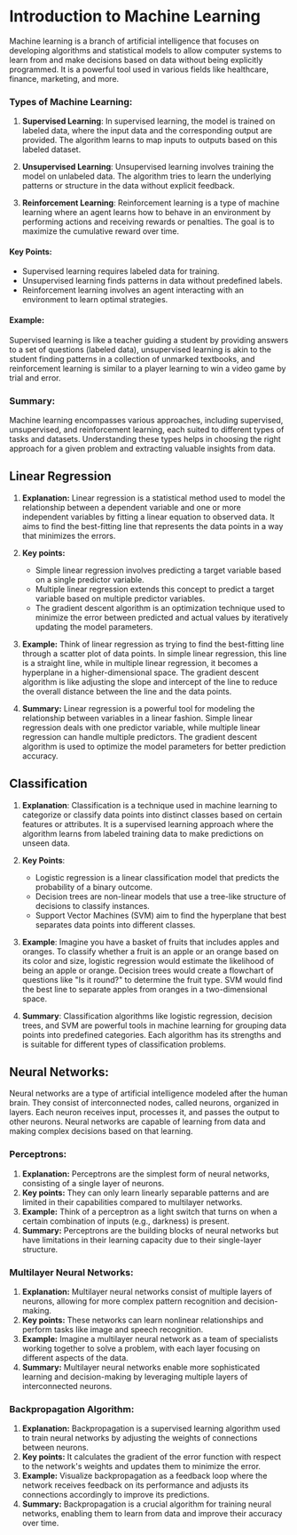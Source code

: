 

# Introduction to Machine Learning

Machine learning is a branch of artificial intelligence that focuses on developing algorithms and statistical models to allow computer systems to learn from and make decisions based on data without being explicitly programmed. It is a powerful tool used in various fields like healthcare, finance, marketing, and more.

### Types of Machine Learning:
1. **Supervised Learning**: In supervised learning, the model is trained on labeled data, where the input data and the corresponding output are provided. The algorithm learns to map inputs to outputs based on this labeled dataset.
   
2. **Unsupervised Learning**: Unsupervised learning involves training the model on unlabeled data. The algorithm tries to learn the underlying patterns or structure in the data without explicit feedback.
   
3. **Reinforcement Learning**: Reinforcement learning is a type of machine learning where an agent learns how to behave in an environment by performing actions and receiving rewards or penalties. The goal is to maximize the cumulative reward over time.

#### Key Points:
- Supervised learning requires labeled data for training.
- Unsupervised learning finds patterns in data without predefined labels.
- Reinforcement learning involves an agent interacting with an environment to learn optimal strategies.

#### Example:
Supervised learning is like a teacher guiding a student by providing answers to a set of questions (labeled data), unsupervised learning is akin to the student finding patterns in a collection of unmarked textbooks, and reinforcement learning is similar to a player learning to win a video game by trial and error.

### Summary:
Machine learning encompasses various approaches, including supervised, unsupervised, and reinforcement learning, each suited to different types of tasks and datasets. Understanding these types helps in choosing the right approach for a given problem and extracting valuable insights from data.


## Linear Regression

1. **Explanation:**
   Linear regression is a statistical method used to model the relationship between a dependent variable and one or more independent variables by fitting a linear equation to observed data. It aims to find the best-fitting line that represents the data points in a way that minimizes the errors.

2. **Key points:**
   - Simple linear regression involves predicting a target variable based on a single predictor variable.
   - Multiple linear regression extends this concept to predict a target variable based on multiple predictor variables.
   - The gradient descent algorithm is an optimization technique used to minimize the error between predicted and actual values by iteratively updating the model parameters.

3. **Example:**
   Think of linear regression as trying to find the best-fitting line through a scatter plot of data points. In simple linear regression, this line is a straight line, while in multiple linear regression, it becomes a hyperplane in a higher-dimensional space. The gradient descent algorithm is like adjusting the slope and intercept of the line to reduce the overall distance between the line and the data points.

4. **Summary:**
   Linear regression is a powerful tool for modeling the relationship between variables in a linear fashion. Simple linear regression deals with one predictor variable, while multiple linear regression can handle multiple predictors. The gradient descent algorithm is used to optimize the model parameters for better prediction accuracy.


## Classification

1. **Explanation**:
    Classification is a technique used in machine learning to categorize or classify data points into distinct classes based on certain features or attributes. It is a supervised learning approach where the algorithm learns from labeled training data to make predictions on unseen data.

2. **Key Points**:
    - Logistic regression is a linear classification model that predicts the probability of a binary outcome.
    - Decision trees are non-linear models that use a tree-like structure of decisions to classify instances.
    - Support Vector Machines (SVM) aim to find the hyperplane that best separates data points into different classes.

3. **Example**:
    Imagine you have a basket of fruits that includes apples and oranges. To classify whether a fruit is an apple or an orange based on its color and size, logistic regression would estimate the likelihood of being an apple or orange. Decision trees would create a flowchart of questions like "Is it round?" to determine the fruit type. SVM would find the best line to separate apples from oranges in a two-dimensional space.

4. **Summary**:
    Classification algorithms like logistic regression, decision trees, and SVM are powerful tools in machine learning for grouping data points into predefined categories. Each algorithm has its strengths and is suitable for different types of classification problems.


## Neural Networks:

Neural networks are a type of artificial intelligence modeled after the human brain. They consist of interconnected nodes, called neurons, organized in layers. Each neuron receives input, processes it, and passes the output to other neurons. Neural networks are capable of learning from data and making complex decisions based on that learning.

### Perceptrons:
1. **Explanation:** Perceptrons are the simplest form of neural networks, consisting of a single layer of neurons.
2. **Key points:** They can only learn linearly separable patterns and are limited in their capabilities compared to multilayer networks.
3. **Example:** Think of a perceptron as a light switch that turns on when a certain combination of inputs (e.g., darkness) is present.
4. **Summary:** Perceptrons are the building blocks of neural networks but have limitations in their learning capacity due to their single-layer structure.

### Multilayer Neural Networks:
1. **Explanation:** Multilayer neural networks consist of multiple layers of neurons, allowing for more complex pattern recognition and decision-making.
2. **Key points:** These networks can learn nonlinear relationships and perform tasks like image and speech recognition.
3. **Example:** Imagine a multilayer neural network as a team of specialists working together to solve a problem, with each layer focusing on different aspects of the data.
4. **Summary:** Multilayer neural networks enable more sophisticated learning and decision-making by leveraging multiple layers of interconnected neurons.

### Backpropagation Algorithm:
1. **Explanation:** Backpropagation is a supervised learning algorithm used to train neural networks by adjusting the weights of connections between neurons.
2. **Key points:** It calculates the gradient of the error function with respect to the network's weights and updates them to minimize the error.
3. **Example:** Visualize backpropagation as a feedback loop where the network receives feedback on its performance and adjusts its connections accordingly to improve its predictions.
4. **Summary:** Backpropagation is a crucial algorithm for training neural networks, enabling them to learn from data and improve their accuracy over time.